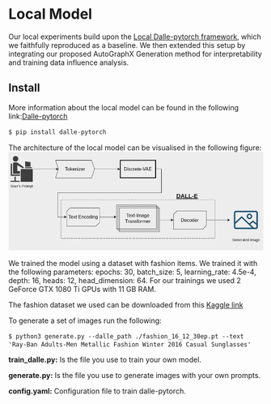 # Local Model

Our local experiments build upon the [Local Dalle-pytorch framework](https://github.com/teoaivalis/Search-Based_Data_Influence_Analysis/tree/main/Local_Dalle), which we faithfully reproduced as a baseline. We then extended this setup by integrating our proposed AutoGraphX Generation method for interpretability and training data influence analysis.

## Install

More information about the local model can be found in the following link:[Dalle-pytorch](https://github.com/lucidrains/DALLE-pytorch#install)

```python
$ pip install dalle-pytorch
```

The architecture of the local model can be visualised in the following figure:
![Local Model](local_dalle.png)

We trained the model using a dataset with fashion items. We trained it with the following parameters:
epochs: 30, batch_size: 5, learning_rate: 4.5e-4, depth: 16, heads: 12, head_dimension: 64.
For our trainings we used 2 GeForce GTX 1080 Ti GPUs with 11 GB RAM.
 
The fashion dataset we used can be downloaded from this [Kaggle link](https://www.kaggle.com/datasets/paramaggarwal/fashion-product-images-dataset)


To generate a set of images run the following:
```
$ python3 generate.py --dalle_path ./fashion_16_12_30ep.pt --text 'Ray-Ban Adults-Men Metallic Fashion Winter 2016 Casual Sunglasses'
```

**train_dalle.py:** Is the file you use to train your own model.

**generate.py:** Is the file you use to generate images with your own prompts.

**config.yaml:** Configuration file to train dalle-pytorch.

